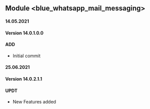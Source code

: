 ## Module <blue_whatsapp_mail_messaging>

#### 14.05.2021
#### Version 14.0.1.0.0
#### ADD
- Initial commit

#### 25.06.2021
#### Version 14.0.2.1.1
#### UPDT
- New Features added




